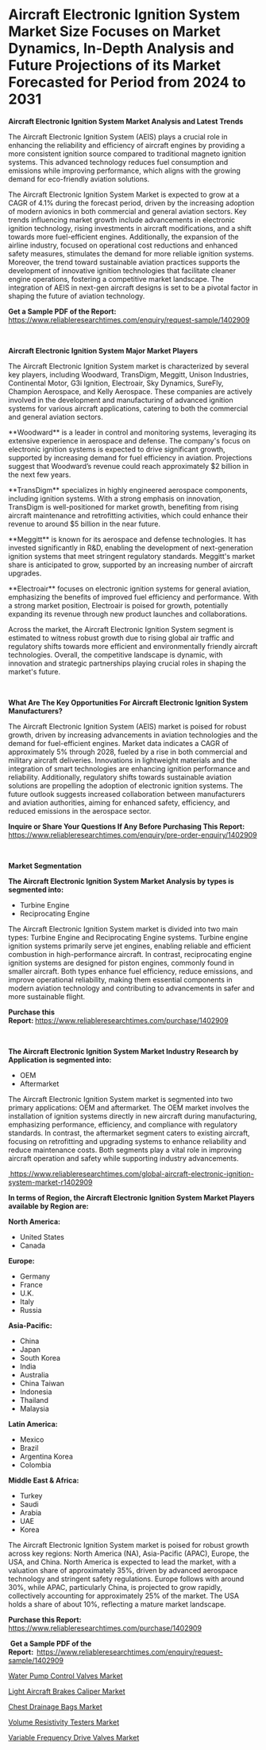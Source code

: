 <p><h1>Aircraft Electronic Ignition System Market Size Focuses on Market Dynamics, In-Depth Analysis and Future Projections of its Market Forecasted for Period from 2024 to 2031</h1></p><p><strong>Aircraft Electronic Ignition System Market Analysis and Latest Trends</strong></p>
<p><p>The Aircraft Electronic Ignition System (AEIS) plays a crucial role in enhancing the reliability and efficiency of aircraft engines by providing a more consistent ignition source compared to traditional magneto ignition systems. This advanced technology reduces fuel consumption and emissions while improving performance, which aligns with the growing demand for eco-friendly aviation solutions.</p><p>The Aircraft Electronic Ignition System Market is expected to grow at a CAGR of 4.1% during the forecast period, driven by the increasing adoption of modern avionics in both commercial and general aviation sectors. Key trends influencing market growth include advancements in electronic ignition technology, rising investments in aircraft modifications, and a shift towards more fuel-efficient engines. Additionally, the expansion of the airline industry, focused on operational cost reductions and enhanced safety measures, stimulates the demand for more reliable ignition systems. Moreover, the trend toward sustainable aviation practices supports the development of innovative ignition technologies that facilitate cleaner engine operations, fostering a competitive market landscape. The integration of AEIS in next-gen aircraft designs is set to be a pivotal factor in shaping the future of aviation technology.</p></p>
<p><strong>Get a Sample PDF of the Report:&nbsp;</strong> <a href="https://www.reliableresearchtimes.com/enquiry/request-sample/1402909?utm_campaign=1572&utm_medium=2&utm_source=Github&utm_content=ia&utm_term=23102024&utm_id=aircraft-electronic-ignition-system">https://www.reliableresearchtimes.com/enquiry/request-sample/1402909</a></p>
<p>&nbsp;</p>
<p><strong>Aircraft Electronic Ignition System Major Market Players</strong></p>
<p><p>The Aircraft Electronic Ignition System market is characterized by several key players, including Woodward, TransDigm, Meggitt, Unison Industries, Continental Motor, G3i Ignition, Electroair, Sky Dynamics, SureFly, Champion Aerospace, and Kelly Aerospace. These companies are actively involved in the development and manufacturing of advanced ignition systems for various aircraft applications, catering to both the commercial and general aviation sectors.</p><p>**Woodward** is a leader in control and monitoring systems, leveraging its extensive experience in aerospace and defense. The company's focus on electronic ignition systems is expected to drive significant growth, supported by increasing demand for fuel efficiency in aviation. Projections suggest that Woodward’s revenue could reach approximately $2 billion in the next few years.</p><p>**TransDigm** specializes in highly engineered aerospace components, including ignition systems. With a strong emphasis on innovation, TransDigm is well-positioned for market growth, benefiting from rising aircraft maintenance and retrofitting activities, which could enhance their revenue to around $5 billion in the near future.</p><p>**Meggitt** is known for its aerospace and defense technologies. It has invested significantly in R&D, enabling the development of next-generation ignition systems that meet stringent regulatory standards. Meggitt's market share is anticipated to grow, supported by an increasing number of aircraft upgrades.</p><p>**Electroair** focuses on electronic ignition systems for general aviation, emphasizing the benefits of improved fuel efficiency and performance. With a strong market position, Electroair is poised for growth, potentially expanding its revenue through new product launches and collaborations.</p><p>Across the market, the Aircraft Electronic Ignition System segment is estimated to witness robust growth due to rising global air traffic and regulatory shifts towards more efficient and environmentally friendly aircraft technologies. Overall, the competitive landscape is dynamic, with innovation and strategic partnerships playing crucial roles in shaping the market's future.</p></p>
<p>&nbsp;</p>
<p><strong>What Are The Key Opportunities For Aircraft Electronic Ignition System Manufacturers?</strong></p>
<p><p>The Aircraft Electronic Ignition System (AEIS) market is poised for robust growth, driven by increasing advancements in aviation technologies and the demand for fuel-efficient engines. Market data indicates a CAGR of approximately 5% through 2028, fueled by a rise in both commercial and military aircraft deliveries. Innovations in lightweight materials and the integration of smart technologies are enhancing ignition performance and reliability. Additionally, regulatory shifts towards sustainable aviation solutions are propelling the adoption of electronic ignition systems. The future outlook suggests increased collaboration between manufacturers and aviation authorities, aiming for enhanced safety, efficiency, and reduced emissions in the aerospace sector.</p></p>
<p><strong>Inquire or Share Your Questions If Any Before Purchasing This Report:</strong> <a href="https://www.reliableresearchtimes.com/enquiry/pre-order-enquiry/1402909?utm_campaign=1572&utm_medium=2&utm_source=Github&utm_content=ia&utm_term=23102024&utm_id=aircraft-electronic-ignition-system">https://www.reliableresearchtimes.com/enquiry/pre-order-enquiry/1402909</a></p>
<p>&nbsp;</p>
<p><strong>Market Segmentation</strong></p>
<p><strong>The Aircraft Electronic Ignition System Market Analysis by types is segmented into:</strong></p>
<p><ul><li>Turbine Engine</li><li>Reciprocating Engine</li></ul></p>
<p><p>The Aircraft Electronic Ignition System market is divided into two main types: Turbine Engine and Reciprocating Engine systems. Turbine engine ignition systems primarily serve jet engines, enabling reliable and efficient combustion in high-performance aircraft. In contrast, reciprocating engine ignition systems are designed for piston engines, commonly found in smaller aircraft. Both types enhance fuel efficiency, reduce emissions, and improve operational reliability, making them essential components in modern aviation technology and contributing to advancements in safer and more sustainable flight.</p></p>
<p><strong>Purchase this Report:&nbsp;</strong><a href="https://www.reliableresearchtimes.com/purchase/1402909?utm_campaign=1572&utm_medium=2&utm_source=Github&utm_content=ia&utm_term=23102024&utm_id=aircraft-electronic-ignition-system">https://www.reliableresearchtimes.com/purchase/1402909</a></p>
<p>&nbsp;</p>
<p><strong>The Aircraft Electronic Ignition System Market Industry Research by Application is segmented into:</strong></p>
<p><ul><li>OEM</li><li>Aftermarket</li></ul></p>
<p><p>The Aircraft Electronic Ignition System market is segmented into two primary applications: OEM and aftermarket. The OEM market involves the installation of ignition systems directly in new aircraft during manufacturing, emphasizing performance, efficiency, and compliance with regulatory standards. In contrast, the aftermarket segment caters to existing aircraft, focusing on retrofitting and upgrading systems to enhance reliability and reduce maintenance costs. Both segments play a vital role in improving aircraft operation and safety while supporting industry advancements.</p></p>
<p><a href="https://www.reliableresearchtimes.com/global-aircraft-electronic-ignition-system-market-r1402909?utm_campaign=1572&utm_medium=2&utm_source=Github&utm_content=ia&utm_term=23102024&utm_id=aircraft-electronic-ignition-system">&nbsp;https://www.reliableresearchtimes.com/global-aircraft-electronic-ignition-system-market-r1402909</a></p>
<p><strong>In terms of Region, the Aircraft Electronic Ignition System Market Players available by Region are:</strong></p>
<p>
    <p> <strong> North America: </strong>
        <ul>
            <li>United States</li>
            <li>Canada</li>
        </ul>
        </p> 
    <p> <strong> Europe: </strong>
        <ul>
            <li>Germany</li>
            <li>France</li>
            <li>U.K.</li>
            <li>Italy</li>
            <li>Russia</li>
        </ul>
        </p> 
    <p> <strong> Asia-Pacific: </strong>
        <ul>
            <li>China</li>
            <li>Japan</li>
            <li>South Korea</li>
            <li>India</li>
            <li>Australia</li>
            <li>China Taiwan</li>
            <li>Indonesia</li>
            <li>Thailand</li>
            <li>Malaysia</li>
        </ul>
        </p> 
    <p> <strong> Latin America: </strong>
        <ul>
            <li>Mexico</li>
            <li>Brazil</li>
            <li>Argentina Korea</li>
            <li>Colombia</li>
        </ul>
        </p> 
    <p> <strong> Middle East & Africa: </strong>
        <ul>
            <li>Turkey</li>
            <li>Saudi</li>
            <li>Arabia</li>
            <li>UAE</li>
            <li>Korea</li>
        </ul>
    </p>
    </p>
<p><p>The Aircraft Electronic Ignition System market is poised for robust growth across key regions: North America (NA), Asia-Pacific (APAC), Europe, the USA, and China. North America is expected to lead the market, with a valuation share of approximately 35%, driven by advanced aerospace technology and stringent safety regulations. Europe follows with around 30%, while APAC, particularly China, is projected to grow rapidly, collectively accounting for approximately 25% of the market. The USA holds a share of about 10%, reflecting a mature market landscape.</p></p>
<p><strong>Purchase this Report: </strong><a href="https://www.reliableresearchtimes.com/purchase/1402909?utm_campaign=1572&utm_medium=2&utm_source=Github&utm_content=ia&utm_term=23102024&utm_id=aircraft-electronic-ignition-system">https://www.reliableresearchtimes.com/purchase/1402909</a></p>
<p>&nbsp;<strong>Get a Sample PDF of the Report:&nbsp;&nbsp;</strong><a href="https://www.reliableresearchtimes.com/enquiry/request-sample/1402909?utm_campaign=1572&utm_medium=2&utm_source=Github&utm_content=ia&utm_term=23102024&utm_id=aircraft-electronic-ignition-system">https://www.reliableresearchtimes.com/enquiry/request-sample/1402909</a></p>
<p><strong></strong></p>
<p><p><a href="https://www.linkedin.com/pulse/comprehensive-water-pump-control-valves-market-report-regional-vaxmf?utm_campaign=1572&utm_medium=2&utm_source=Github&utm_content=ia&utm_term=23102024&utm_id=aircraft-electronic-ignition-system">Water Pump Control Valves Market</a></p><p><a href="https://www.linkedin.com/pulse/light-aircraft-brakes-caliper-market-research-report-2024-k6mhf?utm_campaign=1572&utm_medium=2&utm_source=Github&utm_content=ia&utm_term=23102024&utm_id=aircraft-electronic-ignition-system">Light Aircraft Brakes Caliper Market</a></p><p><a href="https://www.linkedin.com/pulse/mapping-chest-drainage-bags-market-trends-challenges-breakthroughs-lvdhf?utm_campaign=1572&utm_medium=2&utm_source=Github&utm_content=ia&utm_term=23102024&utm_id=aircraft-electronic-ignition-system">Chest Drainage Bags Market</a></p><p><a href="https://www.linkedin.com/pulse/market-leaders-laggards-global-volume-resistivity-testers-xbzff?utm_campaign=1572&utm_medium=2&utm_source=Github&utm_content=ia&utm_term=23102024&utm_id=aircraft-electronic-ignition-system">Volume Resistivity Testers Market</a></p><p><a href="https://www.linkedin.com/pulse/booming-variable-frequency-drive-valves-market-sector-analysis-nzapf?utm_campaign=1572&utm_medium=2&utm_source=Github&utm_content=ia&utm_term=23102024&utm_id=aircraft-electronic-ignition-system">Variable Frequency Drive Valves Market</a></p></p>